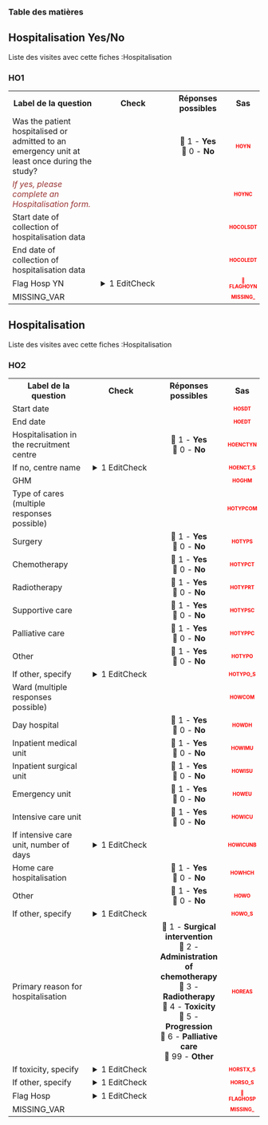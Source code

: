 <body>


<!-- Sidebar -->
<div class=sidebar id=sidebar>
<h3>Table des matières</h3>
<div id=sidebar-links></div>
</div> 
<div class=content> 
<section id='f7c2094c-9441-4b0e-9326-6dfa5f45cf4a' data-parent='26bb58d6-2966-4639-92f6-b83e86a4f797' data-type='form' data-label='Hospitalisation Yes/No'>
<h2> Hospitalisation Yes/No </h2>
<p>Liste des visites avec cette fiches :Hospitalisation</p> 
<h3> HO1 </h3>
<table style='width:100%;'>
<tr>
<th style='width:600px; text-align:center;'><strong>Label de la question </strong></th>
<th class='check' style='width:300px; text-align:center;'><strong>Check</strong></th> <!--$htmlbalise-->
<th style='width:300px; text-align:center;'><strong>Réponses possibles</strong></th>
<th style='width:50px; text-align:center;'><strong>Sas</strong></th>
</tr>
 <tr> 
 <td style='width:600px; text-align:left;'> Was the patient hospitalised or admitted to an emergency unit at least once during the study?</td>
 <td class='check' style='width:600px; text-align:left;'>   </td>
 <td style='width:300px; text-align:center;'> 🔘 1 - <b>Yes</b><br>🔘 0 - <b>No</b> </td> 
<td style='width:50px; text-align:center; color:red; font-size: 10px;'> <b> HOYN </b></td> 
 </tr>
 <tr> 
 <td style='width:600px; text-align:left;'> <i><font color="#993333">If yes, please complete an Hospitalisation form.</font></i></td>
 <td class='check' style='width:600px; text-align:left;'>   </td>
 <td style='width:300px; text-align:center;'>  </td> 
<td style='width:50px; text-align:center; color:red; font-size: 10px;'> <b> HOYNC </b></td> 
 </tr>
 <tr> 
 <td style='width:600px; text-align:left;'> Start date of collection of hospitalisation data</td>
 <td class='check' style='width:600px; text-align:left;'>   </td>
 <td style='width:300px; text-align:center;'>  </td> 
<td style='width:50px; text-align:center; color:red; font-size: 10px;'> <b> HOCOLSDT </b></td> 
 </tr>
 <tr> 
 <td style='width:600px; text-align:left;'> End date of collection of hospitalisation data</td>
 <td class='check' style='width:600px; text-align:left;'>   </td>
 <td style='width:300px; text-align:center;'>  </td> 
<td style='width:50px; text-align:center; color:red; font-size: 10px;'> <b> HOCOLEDT </b></td> 
 </tr>
 <tr> 
 <td style='width:600px; text-align:left;'> Flag Hosp YN</td>
 <td class='check' style='width:600px; text-align:left;'>  <details> <summary>1 EditCheck </summary><table><tr><td> DVC:[Hospitalisation YN.*][HO1.*][FLAGHOYN]</td> </tr><tr> <td> <pre><code class='javascript'>#Action Expression 
true; 
#data Expression 
if ([Hospitalisation YN][HO1][HOYN] == '1')
    '1';
else
    ''; 
</code></pre> </td><td> </td> </tr></table></details> </td>
 <td style='width:300px; text-align:center;'>  </td> 
<td style='width:50px; text-align:center; color:red; font-size: 10px;'> <b> 👻FLAGHOYN </b></td> 
 </tr>
 <tr> 
 <td style='width:600px; text-align:left;'> MISSING_VAR</td>
 <td class='check' style='width:600px; text-align:left;'>   </td>
 <td style='width:300px; text-align:center;'>  </td> 
<td style='width:50px; text-align:center; color:red; font-size: 10px;'> <b> MISSING_ </b></td> 
 </tr>
</table>

</section><section id='ac276d80-abfb-439f-b7ca-b4ec15c1d175' data-parent='26bb58d6-2966-4639-92f6-b83e86a4f797' data-type='form' data-label='Hospitalisation'>
<h2> Hospitalisation </h2>
<p>Liste des visites avec cette fiches :Hospitalisation</p> 
<h3> HO2 </h3>
<table style='width:100%;'>
<tr>
<th style='width:600px; text-align:center;'><strong>Label de la question </strong></th>
<th class='check' style='width:300px; text-align:center;'><strong>Check</strong></th> <!--$htmlbalise-->
<th style='width:300px; text-align:center;'><strong>Réponses possibles</strong></th>
<th style='width:50px; text-align:center;'><strong>Sas</strong></th>
</tr>
 <tr> 
 <td style='width:600px; text-align:left;'> Start date</td>
 <td class='check' style='width:600px; text-align:left;'>   </td>
 <td style='width:300px; text-align:center;'>  </td> 
<td style='width:50px; text-align:center; color:red; font-size: 10px;'> <b> HOSDT </b></td> 
 </tr>
 <tr> 
 <td style='width:600px; text-align:left;'> End date</td>
 <td class='check' style='width:600px; text-align:left;'>   </td>
 <td style='width:300px; text-align:center;'>  </td> 
<td style='width:50px; text-align:center; color:red; font-size: 10px;'> <b> HOEDT </b></td> 
 </tr>
 <tr> 
 <td style='width:600px; text-align:left;'> Hospitalisation in the recruitment centre</td>
 <td class='check' style='width:600px; text-align:left;'>   </td>
 <td style='width:300px; text-align:center;'> 🔘 1 - <b>Yes</b><br>🔘 0 - <b>No</b> </td> 
<td style='width:50px; text-align:center; color:red; font-size: 10px;'> <b> HOENCTYN </b></td> 
 </tr>
 <tr> 
 <td style='width:600px; text-align:left;'> If no, centre name</td>
 <td class='check' style='width:600px; text-align:left;'>  <details> <summary>1 EditCheck </summary><table><tr><td> 5:[HO2.*][HOENCT_S]</td> </tr><tr> <td> <pre><code class='javascript'>#Action Expression 
[HO2][HOENCTYN] == '0'; 
#data Expression 
 
</code></pre> </td><td> This item is required.</td> </tr></table></details> </td>
 <td style='width:300px; text-align:center;'>  </td> 
<td style='width:50px; text-align:center; color:red; font-size: 10px;'> <b> HOENCT_S </b></td> 
 </tr>
 <tr> 
 <td style='width:600px; text-align:left;'> GHM</td>
 <td class='check' style='width:600px; text-align:left;'>   </td>
 <td style='width:300px; text-align:center;'>  </td> 
<td style='width:50px; text-align:center; color:red; font-size: 10px;'> <b> HOGHM </b></td> 
 </tr>
 <tr> 
 <td style='width:600px; text-align:left;'> Type of cares (multiple responses possible)</td>
 <td class='check' style='width:600px; text-align:left;'>   </td>
 <td style='width:300px; text-align:center;'>  </td> 
<td style='width:50px; text-align:center; color:red; font-size: 10px;'> <b> HOTYPCOM </b></td> 
 </tr>
 <tr> 
 <td style='width:600px; text-align:left;'> Surgery</td>
 <td class='check' style='width:600px; text-align:left;'>   </td>
 <td style='width:300px; text-align:center;'> 🔘 1 - <b>Yes</b><br>🔘 0 - <b>No</b> </td> 
<td style='width:50px; text-align:center; color:red; font-size: 10px;'> <b> HOTYPS </b></td> 
 </tr>
 <tr> 
 <td style='width:600px; text-align:left;'> Chemotherapy</td>
 <td class='check' style='width:600px; text-align:left;'>   </td>
 <td style='width:300px; text-align:center;'> 🔘 1 - <b>Yes</b><br>🔘 0 - <b>No</b> </td> 
<td style='width:50px; text-align:center; color:red; font-size: 10px;'> <b> HOTYPCT </b></td> 
 </tr>
 <tr> 
 <td style='width:600px; text-align:left;'> Radiotherapy</td>
 <td class='check' style='width:600px; text-align:left;'>   </td>
 <td style='width:300px; text-align:center;'> 🔘 1 - <b>Yes</b><br>🔘 0 - <b>No</b> </td> 
<td style='width:50px; text-align:center; color:red; font-size: 10px;'> <b> HOTYPRT </b></td> 
 </tr>
 <tr> 
 <td style='width:600px; text-align:left;'> Supportive care</td>
 <td class='check' style='width:600px; text-align:left;'>   </td>
 <td style='width:300px; text-align:center;'> 🔘 1 - <b>Yes</b><br>🔘 0 - <b>No</b> </td> 
<td style='width:50px; text-align:center; color:red; font-size: 10px;'> <b> HOTYPSC </b></td> 
 </tr>
 <tr> 
 <td style='width:600px; text-align:left;'> Palliative care</td>
 <td class='check' style='width:600px; text-align:left;'>   </td>
 <td style='width:300px; text-align:center;'> 🔘 1 - <b>Yes</b><br>🔘 0 - <b>No</b> </td> 
<td style='width:50px; text-align:center; color:red; font-size: 10px;'> <b> HOTYPPC </b></td> 
 </tr>
 <tr> 
 <td style='width:600px; text-align:left;'> Other</td>
 <td class='check' style='width:600px; text-align:left;'>   </td>
 <td style='width:300px; text-align:center;'> 🔘 1 - <b>Yes</b><br>🔘 0 - <b>No</b> </td> 
<td style='width:50px; text-align:center; color:red; font-size: 10px;'> <b> HOTYPO </b></td> 
 </tr>
 <tr> 
 <td style='width:600px; text-align:left;'> If other, specify</td>
 <td class='check' style='width:600px; text-align:left;'>  <details> <summary>1 EditCheck </summary><table><tr><td> 5:[HO2.*][HOTYPO_S]</td> </tr><tr> <td> <pre><code class='javascript'>#Action Expression 
[HO2][HOTYPO] == '1'; 
#data Expression 
 
</code></pre> </td><td> This item is required.</td> </tr></table></details> </td>
 <td style='width:300px; text-align:center;'>  </td> 
<td style='width:50px; text-align:center; color:red; font-size: 10px;'> <b> HOTYPO_S </b></td> 
 </tr>
 <tr> 
 <td style='width:600px; text-align:left;'> Ward (multiple responses possible)</td>
 <td class='check' style='width:600px; text-align:left;'>   </td>
 <td style='width:300px; text-align:center;'>  </td> 
<td style='width:50px; text-align:center; color:red; font-size: 10px;'> <b> HOWCOM </b></td> 
 </tr>
 <tr> 
 <td style='width:600px; text-align:left;'> Day hospital</td>
 <td class='check' style='width:600px; text-align:left;'>   </td>
 <td style='width:300px; text-align:center;'> 🔘 1 - <b>Yes</b><br>🔘 0 - <b>No</b> </td> 
<td style='width:50px; text-align:center; color:red; font-size: 10px;'> <b> HOWDH </b></td> 
 </tr>
 <tr> 
 <td style='width:600px; text-align:left;'> Inpatient medical unit</td>
 <td class='check' style='width:600px; text-align:left;'>   </td>
 <td style='width:300px; text-align:center;'> 🔘 1 - <b>Yes</b><br>🔘 0 - <b>No</b> </td> 
<td style='width:50px; text-align:center; color:red; font-size: 10px;'> <b> HOWIMU </b></td> 
 </tr>
 <tr> 
 <td style='width:600px; text-align:left;'> Inpatient surgical unit</td>
 <td class='check' style='width:600px; text-align:left;'>   </td>
 <td style='width:300px; text-align:center;'> 🔘 1 - <b>Yes</b><br>🔘 0 - <b>No</b> </td> 
<td style='width:50px; text-align:center; color:red; font-size: 10px;'> <b> HOWISU </b></td> 
 </tr>
 <tr> 
 <td style='width:600px; text-align:left;'> Emergency unit</td>
 <td class='check' style='width:600px; text-align:left;'>   </td>
 <td style='width:300px; text-align:center;'> 🔘 1 - <b>Yes</b><br>🔘 0 - <b>No</b> </td> 
<td style='width:50px; text-align:center; color:red; font-size: 10px;'> <b> HOWEU </b></td> 
 </tr>
 <tr> 
 <td style='width:600px; text-align:left;'> Intensive care unit</td>
 <td class='check' style='width:600px; text-align:left;'>   </td>
 <td style='width:300px; text-align:center;'> 🔘 1 - <b>Yes</b><br>🔘 0 - <b>No</b> </td> 
<td style='width:50px; text-align:center; color:red; font-size: 10px;'> <b> HOWICU </b></td> 
 </tr>
 <tr> 
 <td style='width:600px; text-align:left;'> If intensive care unit, number of days</td>
 <td class='check' style='width:600px; text-align:left;'>  <details> <summary>1 EditCheck </summary><table><tr><td> 5:[HO2.*][HOWICUNB]</td> </tr><tr> <td> <pre><code class='javascript'>#Action Expression 
[HO2][HOWICU] == '1'; 
#data Expression 
 
</code></pre> </td><td> This item is required.</td> </tr></table></details> </td>
 <td style='width:300px; text-align:center;'>  </td> 
<td style='width:50px; text-align:center; color:red; font-size: 10px;'> <b> HOWICUNB </b></td> 
 </tr>
 <tr> 
 <td style='width:600px; text-align:left;'> Home care hospitalisation</td>
 <td class='check' style='width:600px; text-align:left;'>   </td>
 <td style='width:300px; text-align:center;'> 🔘 1 - <b>Yes</b><br>🔘 0 - <b>No</b> </td> 
<td style='width:50px; text-align:center; color:red; font-size: 10px;'> <b> HOWHCH </b></td> 
 </tr>
 <tr> 
 <td style='width:600px; text-align:left;'> Other</td>
 <td class='check' style='width:600px; text-align:left;'>   </td>
 <td style='width:300px; text-align:center;'> 🔘 1 - <b>Yes</b><br>🔘 0 - <b>No</b> </td> 
<td style='width:50px; text-align:center; color:red; font-size: 10px;'> <b> HOWO </b></td> 
 </tr>
 <tr> 
 <td style='width:600px; text-align:left;'> If other, specify</td>
 <td class='check' style='width:600px; text-align:left;'>  <details> <summary>1 EditCheck </summary><table><tr><td> 5:[HO2.*][HOWO_S]</td> </tr><tr> <td> <pre><code class='javascript'>#Action Expression 
[HO2][HOWO] == '1'; 
#data Expression 
 
</code></pre> </td><td> This item is required.</td> </tr></table></details> </td>
 <td style='width:300px; text-align:center;'>  </td> 
<td style='width:50px; text-align:center; color:red; font-size: 10px;'> <b> HOWO_S </b></td> 
 </tr>
 <tr> 
 <td style='width:600px; text-align:left;'> Primary reason for hospitalisation</td>
 <td class='check' style='width:600px; text-align:left;'>   </td>
 <td style='width:300px; text-align:center;'> 🔘 1 - <b>Surgical intervention</b><br>🔘 2 - <b>Administration of chemotherapy</b><br>🔘 3 - <b>Radiotherapy</b><br>🔘 4 - <b>Toxicity</b><br>🔘 5 - <b>Progression</b><br>🔘 6 - <b>Palliative care</b><br>🔘 99 - <b>Other</b> </td> 
<td style='width:50px; text-align:center; color:red; font-size: 10px;'> <b> HOREAS </b></td> 
 </tr>
 <tr> 
 <td style='width:600px; text-align:left;'> If toxicity, specify</td>
 <td class='check' style='width:600px; text-align:left;'>  <details> <summary>1 EditCheck </summary><table><tr><td> 5:[HO2.*][HORSTX_S]</td> </tr><tr> <td> <pre><code class='javascript'>#Action Expression 
[HO2][HOREAS] == '4'; 
#data Expression 
 
</code></pre> </td><td> This item is required.</td> </tr></table></details> </td>
 <td style='width:300px; text-align:center;'>  </td> 
<td style='width:50px; text-align:center; color:red; font-size: 10px;'> <b> HORSTX_S </b></td> 
 </tr>
 <tr> 
 <td style='width:600px; text-align:left;'> If other, specify</td>
 <td class='check' style='width:600px; text-align:left;'>  <details> <summary>1 EditCheck </summary><table><tr><td> 5:[HO2.*][HORSO_S]</td> </tr><tr> <td> <pre><code class='javascript'>#Action Expression 
[HO2][HOREAS] == '99'; 
#data Expression 
 
</code></pre> </td><td> This item is required.</td> </tr></table></details> </td>
 <td style='width:300px; text-align:center;'>  </td> 
<td style='width:50px; text-align:center; color:red; font-size: 10px;'> <b> HORSO_S </b></td> 
 </tr>
 <tr> 
 <td style='width:600px; text-align:left;'> Flag Hosp</td>
 <td class='check' style='width:600px; text-align:left;'>  <details> <summary>1 EditCheck </summary><table><tr><td> DVA:[Hospitalisation.*][HO2.*][FLAGHOSP]</td> </tr><tr> <td> <pre><code class='javascript'>#Action Expression 
true; 
#data Expression 
if (!isEmpty([Hospitalisation.@][HO2][HOSDT]))
    '1';
else
    ''; 
</code></pre> </td><td> </td> </tr></table></details> </td>
 <td style='width:300px; text-align:center;'>  </td> 
<td style='width:50px; text-align:center; color:red; font-size: 10px;'> <b> 👻FLAGHOSP </b></td> 
 </tr>
 <tr> 
 <td style='width:600px; text-align:left;'> MISSING_VAR</td>
 <td class='check' style='width:600px; text-align:left;'>   </td>
 <td style='width:300px; text-align:center;'>  </td> 
<td style='width:50px; text-align:center; color:red; font-size: 10px;'> <b> MISSING_ </b></td> 
 </tr>
</table>

</section></section> 
  </div><script>function generateSidebar() {

    // Récupère tous les éléments H1 et H2
    var headersH1 = document.querySelectorAll('h1');
    var headersH2 = document.querySelectorAll('h2');
    var sidebarLinks = document.getElementById('sidebar-links');
    var sections = document.querySelectorAll('.content section');
    
    // Créer des liens pour chaque H1 dans la sidebar
    sections.forEach(section => {
        
        let type=section.getAttribute('data-type')
        var link = document.createElement('a');
        link.href = '#' + section.id;  // Associe le lien à l'ID du H1
        link.textContent = section.getAttribute('data-label');
        link.setAttribute('data-target', section.id);
        link.classList.add(type);  // Lien H1
        // Si le type est "form", ajoute un tiret ou une indentation
        if (type === "form") {
            // Ajouter un tiret avant le texte du lien
            link.textContent = "" + link.textContent;  // Tiret simple

            // Ou ajouter une indentation (par exemple, un espacement supplémentaire)
            link.style.marginLeft = "20px";  // Déplacement à droite, ajustable
        } else {
            // Sinon, applique une police plus grosse et un fond bleuté
            link.style.fontSize = "18px";  // Augmente la taille de la police
            link.style.backgroundColor = "#e0f7fa";  // Fond bleu clair (légèrement bleuté)
            link.style.padding = "5px";  // Un peu de padding pour l'espace autour du texte
            link.style.borderRadius = "4px";  // Coins arrondis pour l'esthétique
        }

        sidebarLinks.appendChild(link);
    })
        
  

    // Gestion des événements de clic sur les liens de la sidebar
    const links = document.querySelectorAll('.sidebar a');

    links.forEach(link => {
        link.addEventListener('click', function (event) {
            event.preventDefault();
            
            const targetId = link.getAttribute('data-target');  // L'ID de la section ciblée
            let selected_section = document.getElementById(targetId);
            let parenttargetId = selected_section.getAttribute('data-parent');
            let select_section = selected_section.getAttribute('data-type');
            let select_label= selected_section.getAttribute('data-label');

            let sections = document.querySelectorAll('.content section');
            console.log(parenttargetId, select_section)
            console.log("selection de la visite ",select_label, " targetId:", targetId, " " , "parenttargetId :",parenttargetId )

            //console.log(targetId,parenttargetId)
           i=0
            sections.forEach(section => {
                // console.log(section)
                i+=1
                let sectionid= section.id;
                let parentid= section.getAttribute('data-parent');
                let type= section.getAttribute('data-type');
                let label= section.getAttribute('data-label');
                                
                section.classList.remove('show', 'hidden');
                let affichage="hidden";

                if ( select_section=="form" && type=="visit"    && sectionid==parenttargetId    )affichage="show"
                else if (select_section==type && (sectionid==targetId))affichage="show"
                else if (select_section=="visit" && type=="form" && parenttargetId==parentid )affichage="show"

                // if (select_section=="form" && (sectionid == targetId || sectionid==parenttargetId  )) affichage="show"
                // else if  (select_section=="visit" && (sectionid == targetId || sectionid==parenttargetId || parentid==targetId || parentid==parenttargetId  )) affichage="show"
                
                section.classList.add(affichage)
                console.log("------------->test du ",label, ":",affichage  , "parenttargetId:",parenttargetId , "sectionid:",sectionid)

            });

        });
    })
}



window.onload = generateSidebar;
</script> </body>


